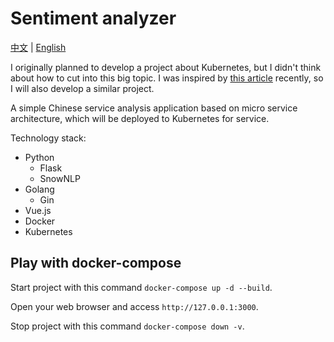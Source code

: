# Sentiment analyzer

[中文](README.zh_cn.md "中文") | [English](README.md "English")

I originally planned to develop a project about Kubernetes, 
but I didn't think about how to cut into this big topic. 
I was inspired by [this article](https://medium.com/free-code-camp/learn-kubernetes-in-under-3-hours-a-detailed-guide-to-orchestrating-containers-114ff420e882) 
recently, so I will also develop a similar project.

A simple Chinese service analysis application based on micro service architecture, 
which will be deployed to Kubernetes for service.

Technology stack:
- Python
    - Flask
    - SnowNLP
- Golang
    - Gin
- Vue.js
- Docker
- Kubernetes

## Play with docker-compose
Start project with this command `docker-compose up -d --build`.

Open your web browser and access `http://127.0.0.1:3000`.

Stop project with this command `docker-compose down -v`.